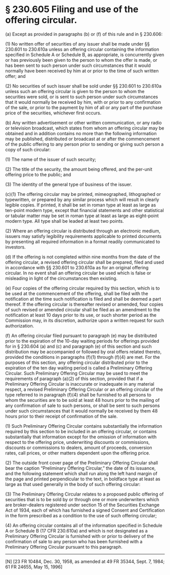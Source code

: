 # § 230.605   Filing and use of the offering circular.

(a) Except as provided in paragraphs (b) or (f) of this rule and in § 230.606:


(1) No written offer of securities of any issuer shall be made under §§ 230.601 to 230.610a unless an offering circular containing the information specified in Schedule A or Schedule B, as appropriate, is concurrently given or has previously been given to the person to whom the offer is made, or has been sent to such person under such circumstances that it would normally have been received by him at or prior to the time of such written offer; and


(2) No securities of such issuer shall be sold under §§ 230.601 to 230.610a unless such an offering circular is given to the person to whom the securities were sold, or is sent to such person under such circumstances that it would normally be received by him, with or prior to any confirmation of the sale, or prior to the payment by him of all or any part of the purchase price of the securities, whichever first occurs. 


(b) Any written advertisement or other written communication, or any radio or television broadcast, which states from whom an offering circular may be obtained and in addition contains no more than the following information may be published, distributed or broadcast at or after the commencement of the public offering to any person prior to sending or giving such person a copy of such circular: 


(1) The name of the issuer of such security; 


(2) The title of the security, the amount being offered, and the per-unit offering price to the public; and 


(3) The identity of the general type of business of the issuer. 


(c)(1) The offering circular may be printed, mimeographed, lithographed or typewritten, or prepared by any similar process which will result in clearly legible copies. If printed, it shall be set in roman type at least as large as ten-point modern type, except that financial statements and other statistical or tabular matter may be set in roman type at least as large as eight-point modern type. All type shall be leaded at least two points.


(2) Where an offering circular is distributed through an electronic medium, issuers may satisfy legibility requirements applicable to printed documents by presenting all required information in a format readily communicated to investors. 


(d) If the offering is not completed within nine months from the date of the offering circular, a revised offering circular shall be prepared, filed and used in accordance with §§ 230.601 to 230.610a as for an original offering circular. In no event shall an offering circular be used which is false or misleading in light of the circumstances then existing. 


(e) Four copies of the offering circular required by this section, which is to be used at the commencement of the offering, shall be filed with the notification at the time such notification is filed and shall be deemed a part thereof. If the offering circular is thereafter revised or amended, four copies of such revised or amended circular shall be filed as an amendment to the notification at least 10 days prior to its use, or such shorter period as the Commission may, in its discretion, authorize upon a written request for such authorization. 


(f) An offering circular filed pursuant to paragraph (e) may be distributed prior to the expiration of the 10-day waiting periods for offerings provided for in § 230.604 (a) and (c) and paragraph (e) of this section and such distribution may be accompanied or followed by oral offers related thereto, provided the conditions in paragraphs (f)(1) through (f)(4) are met. For the purposes of this section, any offering circular distributed prior to the expiration of the ten day waiting period is called a Preliminary Offering Circular. Such Preliminary Offering Circular may be used to meet the requirements of paragraph (a)(2) of this section, provided that if a Preliminary Offering Circular is inaccurate or inadequate in any material respect, a revised Preliminary Offering Circular or an offering circular of the type referred to in paragraph (f)(4) shall be furnished to all persons to whom the securities are to be sold at least 48 hours prior to the mailing of any confirmation of sale to such persons, or shall be sent to such persons under such circumstances that it would normally be received by them 48 hours prior to their receipt of confirmation of the sale.


(1) Such Preliminary Offering Circular contains substantially the information required by this section to be included in an offering circular, or contains substantially that information except for the omission of information with respect to the offering price, underwriting discounts or commissions, discounts or commissions to dealers, amount of proceeds, conversion rates, call prices, or other matters dependent upon the offering price.


(2) The outside front cover page of the Preliminary Offering Circular shall bear the caption “Preliminary Offering Circular,” the date of its issuance, and the following statement which shall run along the left hand margin of the page and printed perpendicular to the text, in boldface type at least as large as that used generally in the body of such offering circular:


(3) The Preliminary Offering Circular relates to a proposed public offering of securities that is to be sold by or through one or more underwriters which are broker-dealers registered under section 15 of the Securities Exchange Act of 1934, each of which has furnished a signed Consent and Certification in the form prescribed as a condition to the use of such offering circular;


(4) An offering circular contains all of the information specified in Schedule A or Schedule B (17 CFR 230.610a) and which is not designated as a Preliminary Offering Circular is furnished with or prior to delivery of the confirmation of sale to any person who has been furnished with a Preliminary Offering Circular pursuant to this paragraph.



---

[N] [23 FR 10484, Dec. 30, 1958, as amended at 49 FR 35344, Sept. 7, 1984; 61 FR 24655, May 15, 1996] 




